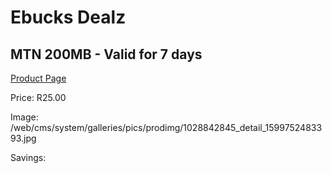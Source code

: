 
# Ebucks Dealz
## MTN 200MB - Valid for 7 days
[Product Page](https://www.ebucks.com/web/shop/productSelected.do?prodId=1028842845&catId=300)

Price: R25.00

Image: /web/cms/system/galleries/pics/prodimg/1028842845_detail_1599752483393.jpg

Savings: 


	